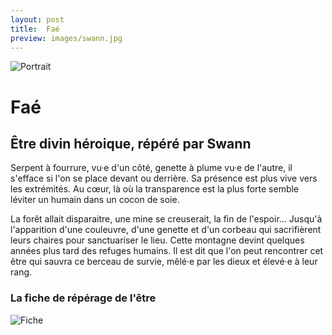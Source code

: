 ```yaml
---
layout: post
title:  Faé
preview: images/swann.jpg
---
```


![Portrait](/csf4/images/swann_paysage.jpeg)

# Faé
## Être divin héroique, répéré par Swann
Serpent à fourrure, vu·e d'un côté, genette à plume vu·e de l'autre, il s'efface si l'on se place devant ou derrière. Sa présence est plus vive vers les extrémités. Au cœur, là où la transparence est la plus forte semble léviter un humain dans un cocon de soie. 

La forêt allait disparaitre, une mine se creuserait, la fin de l'espoir… Jusqu'à l'apparition d'une couleuvre, d'une genette et d'un corbeau qui sacrifièrent leurs chaires pour sanctuariser le lieu. Cette montagne devint quelques années plus tard des refuges humains. Il est dit que l'on peut rencontrer cet être qui sauvra ce berceau de survie, mêlé·e par les dieux et élevé·e à leur rang. 




### La fiche de répérage de l'être

![Fiche](/csf4/images/fiche_fae.jpeg)